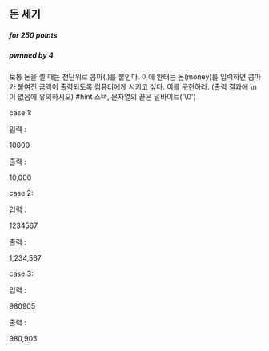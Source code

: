 ## 돈 세기

##### for 250 points

##### pwnned by 4

보통 돈을 셀 때는 천단위로 콤마(,)를 붙인다. 이에 완태는 돈(money)를 입력하면 콤마가 붙여진 금액이 출력되도록 컴퓨터에게 시키고 싶다. 이를 구현하라. (출력 결과에 \n이 없음에 유의하시오)
#hint 스택, 문자열의 끝은 널바이트('\0')

case 1:

입력 :

10000

출력 :

10,000

case 2:

입력 :

1234567

출력 :

1,234,567

case 3:

입력 :

980905

출력 :

980,905
